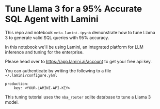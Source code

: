 # Tune Llama 3 for a 95% Accurate SQL Agent with Lamini

This repo and notebook `meta-lamini.ipynb` demonstrate how to tune Llama 3 to generate valid SQL queries with 95% accuracy.

In this notebook we'll be using Lamini, an integrated platform for LLM inference and tuning for the enterprise.

Please head over to https://app.lamini.ai/account to get your free api key.

You can authenticate by writing the following to a file `~/.lamini/configure.yaml`

```
production:
    key: <YOUR-LAMINI-API-KEY>
```

This tuning tutorial uses the `nba_roster` sqlite database to tune a Llama 3 model.